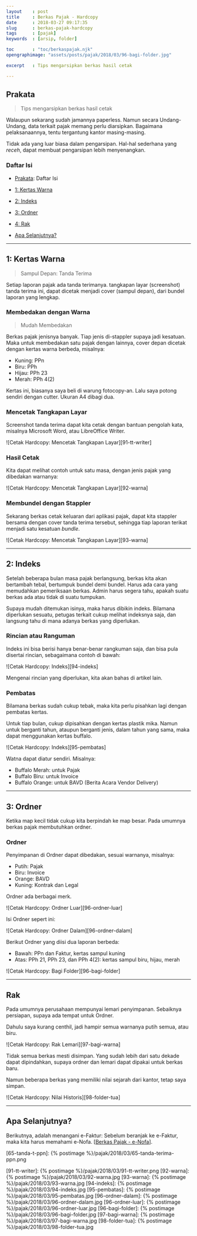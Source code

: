 ```yaml
---
layout    : post
title     : Berkas Pajak - Hardcopy
date      : 2018-03-27 09:17:35
slug      : berkas-pajak-hardcopy
tags      : [pajak]
keywords  : [arsip, folder]

toc       : "toc/berkaspajak.njk"
opengraphimage: "assets/posts/pajak/2018/03/96-bagi-folder.jpg"

excerpt   : Tips mengarsipkan berkas hasil cetak

---
```


<a name="prakata"></a>

## Prakata

> Tips mengarsipkan berkas hasil cetak

Walaupun sekarang sudah jamannya paperless.
Namun secara Undang-Undang,
data terkait pajak memang perlu diarsipkan.
Bagaimana pelaksanaannya,
tentu tergantung kantor masing-masing.

Tidak ada yang luar biasa dalam pengarsipan.
Hal-hal sederhana yang _receh_,
dapat membuat pengarsipan lebih menyenangkan.

### Daftar Isi

* [Prakata](#prakata): Daftar Isi

* [1: Kertas Warna](#warna)

* [2: Indeks](#indeks)

* [3: Ordner](#ordner)

* [4: Rak](#rak)

* [Apa Selanjutnya?](#selanjutnya)

-- -- --

<a name="warna"></a>

## 1: Kertas Warna

> Sampul Depan: Tanda Terima

Setiap laporan pajak ada tanda terimanya.
tangkapan layar (screenshot) tanda terima ini,
dapat dicetak menjadi cover (sampul depan),
dari bundel laporan yang lengkap.

### Membedakan dengan Warna

> Mudah Membedakan

Berkas pajak jenisnya banyak.
Tiap jenis di-stappler supaya jadi kesatuan.
Maka untuk membedakan satu pajak dengan lainnya,
cover depan dicetak dengan kertas warna berbeda, misalnya:

* Kuning: PPn
* Biru: PPh
* Hijau: PPh 23
* Merah: PPh 4(2)

Kertas ini, biasanya saya beli di warung fotocopy-an.
Lalu saya potong sendiri dengan cutter.
Ukuran A4 dibagi dua.

### Mencetak Tangkapan Layar

Screenshot tanda terima dapat kita cetak dengan bantuan
pengolah kata, misalnya Microsoft Word, atau LibreOffice Writer.

![Cetak Hardcopy: Mencetak Tangkapan Layar][91-tt-writer]

### Hasil Cetak

Kita dapat melihat contoh untuk satu masa,
dengan jenis pajak yang dibedakan warnanya:

![Cetak Hardcopy: Mencetak Tangkapan Layar][92-warna]

### Membundel dengan Stappler

Sekarang berkas cetak keluaran dari aplikasi pajak,
dapat kita stappler bersama dengan cover tanda terima tersebut,
sehingga tiap laporan terikat menjadi satu kesatuan _bundle_.

![Cetak Hardcopy: Mencetak Tangkapan Layar][93-warna]

-- -- --

<a name="indeks"></a>

## 2: Indeks

Setelah beberapa bulan masa pajak berlangsung,
berkas kita akan bertambah tebal,
bertumpuk bundel demi bundel.
Harus ada cara yang memudahkan pemeriksaan berkas.
Admin harus segera tahu,
apakah suatu berkas ada atau tidak di suatu tumpukan.

Supaya mudah ditemukan isinya,
maka harus dibikin indeks.
Bilamana diperlukan sesuatu,
petugas terkait cukup melihat indeksnya saja,
dan langsung tahu di mana adanya berkas yang diperlukan.

### Rincian atau Ranguman

Indeks ini bisa berisi hanya benar-benar rangkuman saja,
dan bisa pula disertai rincian,
sebagaimana contoh di bawah:

![Cetak Hardcopy: Indeks][94-indeks]

Mengenai rincian yang diperlukan,
kita akan bahas di artikel lain.

### Pembatas

Bilamana berkas sudah cukup tebak,
maka kita perlu pisahkan lagi dengan pembatas kertas.

Untuk tiap bulan, cukup dipisahkan dengan kertas plastik mika.
Namun untuk berganti tahun,
ataupun berganti jenis, dalam tahun yang sama,
maka dapat menggunakan kertas buffalo.

![Cetak Hardcopy: Indeks][95-pembatas]

Watna dapat diatur sendiri. Misalnya:
* Buffalo Merah: untuk Pajak
* Buffalo Biru: untuk Invoice
* Buffalo Orange: untuk BAVD (Berita Acara Vendor Delivery)

-- -- --

<a name="ordner"></a>

## 3: Ordner

Ketika map kecil tidak cukup kita berpindah ke map besar.
Pada umumnya berkas pajak membutuhkan ordner.

### Ordner

Penyimpanan di Ordner dapat dibedakan,
sesuai warnanya, misalnya:
* Putih: Pajak
* Biru: Invoice
* Orange: BAVD
* Kuning: Kontrak dan Legal

Ordner ada berbagai merk.

![Cetak Hardcopy: Ordner Luar][96-ordner-luar]

Isi Ordner sepert ini:

![Cetak Hardcopy: Ordner Dalam][96-ordner-dalam]

Berikut Ordner yang diisi dua laporan berbeda:
* Bawah: PPn dan Faktur, kertas sampul kuning
* Atas: PPh 21, PPh 23, dan PPh 4(2): kertas sampul biru, hijau, merah

![Cetak Hardcopy: Bagi Folder][96-bagi-folder]

-- -- --

<a name="4: Rak"></a>

## Rak

Pada umumnya perusahaan mempunyai lemari penyimpanan.
Sebaiknya persiapan, supaya ada tempat untuk Ordner.

Dahulu saya kurang centhil,
jadi hampir semua warnanya putih semua, atau biru.

![Cetak Hardcopy: Rak Lemari][97-bagi-warna]

Tidak semua berkas mesti disimpan.
Yang sudah lebih dari satu dekade dapat dipindahkan,
supaya ordner dan lemari dapat dipakai untuk berkas baru.

Namun beberapa berkas yang memiliki nilai sejarah dari kantor,
tetap saya simpan.

![Cetak Hardcopy: Nilai Historis][98-folder-tua]

-- -- --

<a name="selanjutnya"></a>

## Apa Selanjutnya?

Berikutnya, adalah menangani e-Faktur:
Sebelum beranjak ke e-Faktur,
maka kita harus memahami e-Nofa.
[[Berkas Pajak - e-Nofa][local-whats-next]].

[//]: <> ( -- -- -- links below -- -- -- )

[local-whats-next]:     /pajak/2019/05/01/berkas-pajak-enofa.html

[65-tanda-t-ppn]:       {% postimage %}/pajak/2018/03/65-tanda-terima-ppn.png

[91-tt-writer]:         {% postimage %}/pajak/2018/03/91-tt-writer.png
[92-warna]:             {% postimage %}/pajak/2018/03/92-warna.jpg
[93-warna]:             {% postimage %}/pajak/2018/03/93-warna.jpg
[94-indeks]:            {% postimage %}/pajak/2018/03/94-indeks.jpg
[95-pembatas]:          {% postimage %}/pajak/2018/03/95-pembatas.jpg
[96-ordner-dalam]:      {% postimage %}/pajak/2018/03/96-ordner-dalam.jpg
[96-ordner-luar]:       {% postimage %}/pajak/2018/03/96-ordner-luar.jpg
[96-bagi-folder]:       {% postimage %}/pajak/2018/03/96-bagi-folder.jpg
[97-bagi-warna]:        {% postimage %}/pajak/2018/03/97-bagi-warna.jpg
[98-folder-tua]:        {% postimage %}/pajak/2018/03/98-folder-tua.jpg

